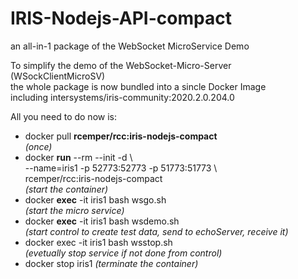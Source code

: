# IRIS-Nodejs-API-compact
an all-in-1 package of the WebSocket MicroService Demo 

To simplify the demo of the WebSocket-Micro-Server (WSockClientMicroSV)  
the whole package is now bundled into a sincle Docker Image  
including intersystems/iris-community:2020.2.0.204.0   

All you need to do now is:   
- docker pull __rcemper/rcc:iris-nodejs-compact__  
   _(once)_
- docker __run__ --rm --init -d \  
  --name=iris1 -p 52773:52773 -p 51773:51773 \  
  rcemper/rcc:iris-nodejs-compact  
  _(start the container)_  
- docker __exec__ -it iris1 bash wsgo.sh  
  _(start the micro service)_  
- docker __exec__ -it iris1 bash wsdemo.sh  
  _(start control to create test data, send to echoServer, receive it)_  
- docker exec -it iris1 bash wsstop.sh  
  _(evetually stop service if not done from control)_
- docker stop iris1
  _(terminate the container)_
